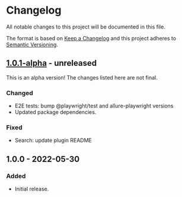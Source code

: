 # Changelog

All notable changes to this project will be documented in this file.

The format is based on [Keep a Changelog](https://keepachangelog.com/en/1.0.0/)
and this project adheres to [Semantic Versioning](https://semver.org/spec/v2.0.0.html).

## [1.0.1-alpha] - unreleased

This is an alpha version! The changes listed here are not final.

### Changed
- E2E tests: bump @playwright/test and allure-playwright versions
- Updated package dependencies.

### Fixed
- Search: update plugin README

## 1.0.0 - 2022-05-30
### Added
- Initial release.

[1.0.1-alpha]: https://github.com/Automattic/jetpack-search-plugin/compare/v1.0.0...v1.0.1-alpha
